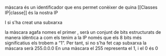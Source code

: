 màscara és un identificador que ens permet conèixer de quina [[Classes IP|classe]]
és la nostra IP

I si s'ha creat una subxarxa

la màscara agafa nomes el primer , serà un conjunt de bits estructurats de manera idèntica a com els tenim a la IP només que els 8 bits més significatius els trobem a “1”. 
	Per tant, si no s’ha fet cap subxarxa la màscara serà 255.0.0.0
En una màscara el 255 representa el 1, i el 0 és 0